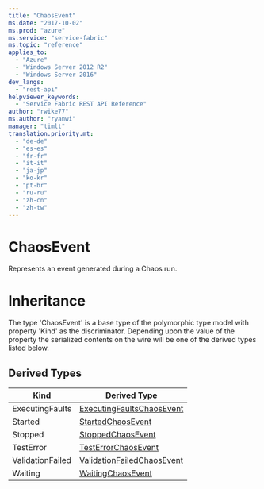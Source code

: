 ```yaml
---
title: "ChaosEvent"
ms.date: "2017-10-02"
ms.prod: "azure"
ms.service: "service-fabric"
ms.topic: "reference"
applies_to: 
  - "Azure"
  - "Windows Server 2012 R2"
  - "Windows Server 2016"
dev_langs: 
  - "rest-api"
helpviewer_keywords: 
  - "Service Fabric REST API Reference"
author: "rwike77"
ms.author: "ryanwi"
manager: "timlt"
translation.priority.mt: 
  - "de-de"
  - "es-es"
  - "fr-fr"
  - "it-it"
  - "ja-jp"
  - "ko-kr"
  - "pt-br"
  - "ru-ru"
  - "zh-cn"
  - "zh-tw"
---
```

# ChaosEvent

Represents an event generated during a Chaos run.
# Inheritance

The type 'ChaosEvent' is a base type of the polymorphic type model with property 'Kind' as the discriminator.
Depending upon the value of the property the serialized contents on the wire will be one of the derived types listed below.
## Derived Types

| Kind | Derived Type |
| --- | --- | 
| ExecutingFaults | [ExecutingFaultsChaosEvent](sfclient-v60-model-executingfaultschaosevent.md) |
| Started | [StartedChaosEvent](sfclient-v60-model-startedchaosevent.md) |
| Stopped | [StoppedChaosEvent](sfclient-v60-model-stoppedchaosevent.md) |
| TestError | [TestErrorChaosEvent](sfclient-v60-model-testerrorchaosevent.md) |
| ValidationFailed | [ValidationFailedChaosEvent](sfclient-v60-model-validationfailedchaosevent.md) |
| Waiting | [WaitingChaosEvent](sfclient-v60-model-waitingchaosevent.md) |

